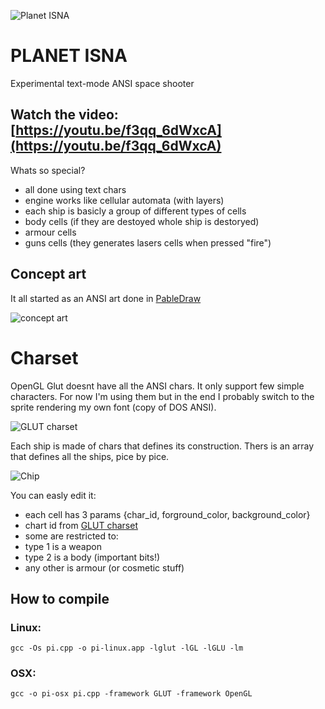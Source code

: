 ![Planet ISNA](https://i.imgur.com/nBYru84.png)
# PLANET ISNA

Experimental text-mode ANSI space shooter

## Watch the video: [https://youtu.be/f3qq_6dWxcA](https://youtu.be/f3qq_6dWxcA)

Whats so special?

- all done using text chars
- engine works like cellular automata (with layers)
- each ship is basicly a group of different types of cells
 - body cells (if they are destoyed whole ship is destoryed)
 - armour cells
 - guns cells (they generates lasers cells when pressed "fire")

## Concept art
It all started as an ANSI art done in [PableDraw](http://picoe.ca/products/pablodraw/)

![concept art](https://i.imgur.com/uKBKky7.png)

# Charset
OpenGL Glut doesnt have all the ANSI chars. It only support few simple characters. For now I'm using them but in the end I probably switch to the sprite rendering my own font (copy of DOS ANSI).

![GLUT charset](http://openglut.sourceforge.net/openglut_bitmap_9by15.png)

Each ship is made of chars that defines its construction. Thers is an array that defines all the ships, pice by pice.

![Chip](https://i.imgur.com/mD2FZuq.png)

You can easly edit it:
- each cell has 3 params {char_id, forground_color, background_color}
- chart id from [GLUT charset](http://openglut.sourceforge.net/openglut_bitmap_9by15.png)
- some are restricted to:
 - type 1 is a weapon
 - type 2 is a body (important bits!)
 - any other is armour (or cosmetic stuff)


## How to compile

### Linux:
``gcc -Os pi.cpp -o pi-linux.app -lglut -lGL -lGLU -lm``

### OSX:
``gcc -o pi-osx pi.cpp -framework GLUT -framework OpenGL``
